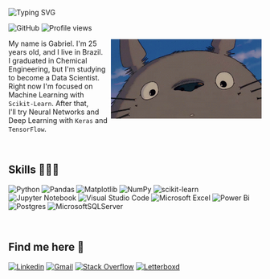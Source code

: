 ![Typing SVG](https://readme-typing-svg.herokuapp.com?color=A664FF&size=35&center=true&vCenter=true&width=1000&lines=Olá!+Hello!+Hola!;I'm+a+Data+Analyst/Scientist)

![GitHub](https://img.shields.io/github/followers/gfacheti.svg?style=social&label=Follow&maxAge=2592000)
![Profile views](https://gpvc.arturio.dev/gfacheti)

<div>
<img align="right" src="img/totoro.gif" width="300">
<p align="left"> My name is Gabriel. I'm 25 years old, and I live in Brazil.<br>
	I graduated in Chemical Engineering, but I'm studying to become a Data Scientist.<br>
	Right now I'm focused on Machine Learning with <code>Scikit-Learn</code>. After that,<br>
	I'll try Neural Networks and Deep Learning with <code>Keras</code> and <code>TensorFlow</code>.
	</p>
</div>

<br>

<h2 align="left">Skills 🧑🏻‍💻</h2>

![Python](https://img.shields.io/badge/python-3670A0?style=flat&logo=python&logoColor=ffdd54)
![Pandas](https://img.shields.io/badge/pandas-%23150458.svg?style=flat&logo=pandas&logoColor=white)
![Matplotlib](https://img.shields.io/badge/matplotlib-11557c?style=flat&logo=matplotlib&logoColor=black)
![NumPy](https://img.shields.io/badge/numpy-%23013243.svg?style=flat&logo=numpy&logoColor=white)
![scikit-learn](https://img.shields.io/badge/scikit--learn-%23F7931E.svg?style=flat&logo=scikit-learn&logoColor=white)
![Jupyter Notebook](https://img.shields.io/badge/jupyter-%23FA0F00.svg?style=flat&logo=jupyter&logoColor=white)
![Visual Studio Code](https://img.shields.io/badge/Visual%20Studio%20Code-0078d7.svg?style=flat&logo=visual-studio-code&logoColor=white)
![Microsoft Excel](https://img.shields.io/badge/Microsoft_Excel-217346?style=flat&logo=microsoft-excel&logoColor=white)
![Power Bi](https://img.shields.io/badge/Power_BI-black?style=flat&logo=powerbi&logoColor=F2C811)
![Postgres](https://img.shields.io/badge/PostgreSQL-navy?style=flat&logo=postgresql&logoColor=white)
![MicrosoftSQLServer](https://img.shields.io/badge/Microsoft%20SQL%20Server-CC2927?style=flat&logo=microsoft%20sql%20server&logoColor=white)

<br>

<h2 align="left">Find me here 📧</h2>
	
[![Linkedin](https://img.shields.io/badge/LinkedIn-0077B5?style=flat&logo=linkedin&logoColor=white)](https://www.linkedin.com/in/gabrielfacheti/)
[![Gmail](https://img.shields.io/badge/Gmail-D14836?style=flat&logo=gmail&logoColor=white)](mailto:fachetigabriel@gmail.com)
[![Stack Overflow](https://img.shields.io/badge/Stack_Overflow-FE7A16?style=flat&logo=stack-overflow&logoColor=white)](https://stackoverflow.com/users/20008071/gabriel-facheti)
[![Letterboxd](https://img.shields.io/badge/Letterboxd-202830?style=flat&logo=letterboxd&logoColor=ff8000)](https://letterboxd.com/gfac/)
